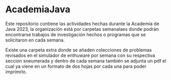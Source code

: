 # AcademiaJava
Este repositorio contiene las actividades hechas durante la Academia de Java 2023, la organización está por carpetas semanalaes donde podrán encontrarse
trabajos de investigación hechos o programas que se solicitaron en cada semana.

Existe una carpeta extra donde se añaden colecciones de problemas revisados en el simulador de enthuware por semana con su respectiva seccion sneumerada
y dentro de cada semana también se adjunta un pdf el cual ya viene en un formato de dos hojas por cada una para poder imprimrlo.
